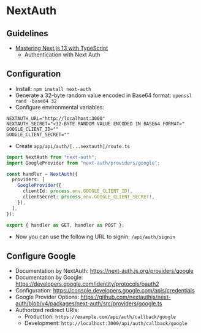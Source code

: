 # NextAuth

## Guidelines

* [Mastering Next.js 13 with TypeScript](https://codewithmosh.com/p/mastering-next-js-13-with-typescript)
  * Authentication with Next Auth

## Configuration

* Install: `npm install next-auth`
* Generate a 32-byte random value encoded in Base64 format: `openssl rand -base64 32`
* Configure environmental variables:

```
NEXTAUTH_URL="http://localhost:3000"
NEXTAUTH_SECRET="<32-BYTE RANDOM VALUE ENCODED IN BASE64 FORMAT>"
GOOGLE_CLIENT_ID=""
GOOGLE_CLIENT_SECRET=""
```

* Create `app/api/auth/[...nextauth]/route.ts`

```typescript
import NextAuth from "next-auth";
import GoogleProvider from "next-auth/providers/google";

const handler = NextAuth({
  providers: [
    GoogleProvider({
      clientId: process.env.GOOGLE_CLIENT_ID!,
      clientSecret: process.env.GOOGLE_CLIENT_SECRET!,
    }),
  ],
});

export { handler as GET, handler as POST };
```

* Now you can use the following URL to signin: `/api/auth/signin`

## Configure Google

* Documentation by NextAuth: https://next-auth.js.org/providers/google
* Documentation by Google: https://developers.google.com/identity/protocols/oauth2
* Configuration: https://console.developers.google.com/apis/credentials
* Google Provider Options: https://github.com/nextauthjs/next-auth/blob/v4/packages/next-auth/src/providers/google.ts
* Authorized redirect URIs:
  * Production: `https://example.com/api/auth/callback/google`
  * Development: `http://localhost:3000/api/auth/callback/google`
